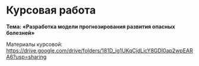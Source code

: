# Курсовая работа

<b>Тема: «Разработка модели прогнозирования развития опасных болезней»</b>

Материалы курсовой: https://drive.google.com/drive/folders/181D_ig1UKqCjdLicY8GDI0ap2wpEARA6?usp=sharing

